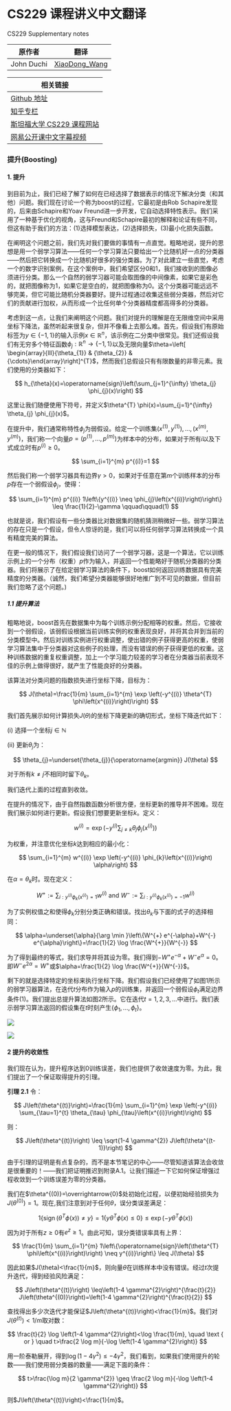 # CS229 课程讲义中文翻译
CS229 Supplementary notes

|原作者|翻译|
|---|---|
|John Duchi|[XiaoDong_Wang](https://github.com/Dongzhixiao) |


|相关链接|
|---|
|[Github 地址](https://github。com/Kivy-CN/Stanford-CS-229-CN)|
|[知乎专栏](https://zhuanlan。zhihu。com/MachineLearn)|
|[斯坦福大学 CS229 课程网站](http://cs229。stanford。edu/)|
|[网易公开课中文字幕视频](http://open。163。com/movie/2008/1/M/C/M6SGF6VB4_M6SGHFBMC。html)|


### 提升(Boosting)

#### 1. 提升

到目前为止，我们已经了解了如何在已经选择了数据表示的情况下解决分类（和其他）问题。我们现在讨论一个称为boost的过程，它最初是由Rob Schapire发现的，后来由Schapire和Yoav Freund进一步开发，它自动选择特性表示。我们采用了一种基于优化的视角，这与Freund和Schapire最初的解释和论证有些不同，但这有助于我们的方法：$(1)$选择模型表达，$(2)$选择损失，$(3)$最小化损失函数。

在阐明这个问题之前，我们先对我们要做的事情有一点直觉。粗略地说，提升的思想是用一个弱学习算法——任何一个学习算法只要给出一个比随机好一点的分类器——然后把它转换成一个比随机好很多的强分类器。为了对此建立一些直觉，考虑一个的数字识别案例，在这个案例中，我们希望区分$0$和$1$，我们接收到的图像必须进行分类。那么一个自然的弱学习器可能会取图像的中间像素，如果它是彩色的，就把图像称为$1$，如果它是空白的，就把图像称为$0$。这个分类器可能远远不够完美，但它可能比随机分类器要好。提升过程通过收集这些弱分类器，然后对它们的贡献进行加权，从而形成一个比任何单个分类器精度都高得多的分类器。

考虑到这一点，让我们来阐明这个问题。我们对提升的理解是在无限维空间中采用坐标下降法，虽然听起来很复杂，但并不像看上去那么难。首先，假设我们有原始标签为$y \in\{-1,1\}$的输入示例$x \in \mathbb{R}^{n}$，该示例在二分类中很常见。我们还假设我们有无穷多个特征函数$\phi_{j} : \mathbb{R}^{n} \rightarrow\{-1,1\}$以及无限向量$\theta=\left[ \begin{array}{lll}{\theta_{1}} & {\theta_{2}} & {\cdots}\end{array}\right]^{T}$，然而我们总假设只有有限数量的非零元素。我们使用的分类器如下：

$$
h_{\theta}(x)=\operatorname{sign}\left(\sum_{j=1}^{\infty} \theta_{j} \phi_{j}(x)\right)
$$

这里让我们随便使用下符号，并定义$\theta^{T} \phi(x)=\sum_{j=1}^{\infty} \theta_{j} \phi_{j}(x)$。

在提升中，我们通常称特性$\phi_{j}$为弱假设。给定一个训练集$\left(x^{(1)}, y^{(1)}\right), \ldots,\left(x^{(m)}, y^{(m)}\right)$，我们称一个向量$p=\left(p^{(1)}, \ldots, p^{(m)}\right)$为样本中的分布，如果对于所有$i$以及下式成立时有$p^{(i)} \geq 0$。

$$
\sum_{i=1}^{m} p^{(i)}=1
$$

然后我们称一个弱学习器具有边界$\gamma>0$，如果对于任意在第$m$个训练样本的分布$p$存在一个弱假设$\phi_j$，使得：

$$
\sum_{i=1}^{m} p^{(i)} 1\left\{y^{(i)} \neq \phi_{j}\left(x^{(i)}\right)\right\} \leq \frac{1}{2}-\gamma \qquad\qquad(1)
$$

也就是说，我们假设有一些分类器比对数据集的随机猜测稍微好一些。弱学习算法的存在只是一个假设，但令人惊讶的是，我们可以将任何弱学习算法转换成一个具有精度完美的算法。

在更一般的情况下，我们假设我们访问了一个弱学习器，这是一个算法，它以训练示例上的一个分布（权重）$p$作为输入，并返回一个性能略好于随机分类器的分类器。我们将展示了在给定弱学习算法的条件下，boost如何返回训练数据具有完美精度的分类器。（诚然，我们希望分类器能够很好地推广到不可见的数据，但目前我们忽略了这个问题。)

##### 1.1 提升算法

粗略地说，boost首先在数据集中为每个训练示例分配相等的权重。然后，它接收到一个弱假设，该弱假设根据当前训练实例的权重表现良好，并将其合并到当前的分类模型中。然后对训练实例进行权重调整，使出错的例子获得更高的权重，使弱学习算法集中于分类器对这些例子的处理，而没有错误的例子获得更低的权重。这种训练数据的重复权重调整，加上一个学习能力较差的学习者在分类器当前表现不佳的示例上做得很好，就产生了性能良好的分类器。

该算法对分类问题的指数损失进行坐标下降，目标为：

$$
J(\theta)=\frac{1}{m} \sum_{i=1}^{m} \exp \left(-y^{(i)} \theta^{T} \phi\left(x^{(i)}\right)\right)
$$

我们首先展示如何计算损失$J(\theta)$的坐标下降更新的确切形式，坐标下降迭代如下：

(i) 选择一个坐标$j \in \mathbb{N}$

(ii) 更新$\theta_j$为：

$$
\theta_{j}=\underset{\theta_{j}}{\operatorname{argmin}} J(\theta)
$$

对于所有$k\neq j$不相同时留下$\theta_k$。

我们迭代上面的过程直到收敛。

在提升的情况下，由于自然指数函数分析很方便，坐标更新的推导并不困难。现在我们展示如何进行更新。假设我们想要更新坐标$k$。定义：

$$
w^{(i)}=\exp \left(-y^{(i)} \sum_{j \neq k} \theta_{j} \phi_{j}\left(x^{(i)}\right)\right)
$$

为权重，并注意优化坐标$k$达到相应的最小化：

$$
\sum_{i=1}^{m} w^{(i)} \exp \left(-y^{(i)} \phi_{k}\left(x^{(i)}\right) \alpha\right)
$$

在$\alpha=\theta_k$时。现在定义：

$$
W^{+} :=\sum_{i : y^{(i)} \phi_{k}\left(x^{(i)}\right)=1} w^{(i)} \text { and } W^{-} :=\sum_{i : y^{(i)}\phi_{k}\left(x^{(i)}\right)=-1} w^{(i)}
$$

为了实例权值之和使得$\phi_k$分别分类正确和错误。找出$\theta_k$与下面的式子的选择相同：

$$
\alpha=\underset{\alpha}{\arg \min }\left\{W^{+} e^{-\alpha}+W^{-} e^{\alpha}\right\}=\frac{1}{2} \log \frac{W^{+}}{W^{-}}
$$

为了得到最终的等式，我们求导并将其设为零。我们得到$-W^{+} e^{-\alpha}+W^{-} e^{\alpha}=0$。即$W^{-} e^{2 \alpha}=W^{+}$或$\alpha=\frac{1}{2} \log \frac{W^{+}}{W^{-}}$。

剩下的就是选择特定的坐标来执行坐标下降。我们假设我们已经使用了如图$1$所示的弱学习器算法，在迭代$t$分布作为输入$p$的训练集，并返回一个弱假设$\phi_t$满足边界条件$(1)$。我们提出总提升算法如图$2$所示。它在迭代$t=1,2,3, \ldots$中进行。我们表示弱学习算法返回的假设集在$t$时刻产生$\left\{\phi_{1}, \dots, \phi_{t}\right\}$。

![](https://raw.githubusercontent.com/Kivy-CN/Stanford-CS-229-CN/master/img/cs229notebf1.png)

![](https://raw.githubusercontent.com/Kivy-CN/Stanford-CS-229-CN/master/img/cs229notebf1.png)

#### 2 提升的收敛性

我们现在认为，提升程序达到$0$训练误差，我们也提供了收敛速度为零。为此，我们提出了一个保证取得提升的引理。

**引理 2.1** 令：

$$
J\left(\theta^{(t)}\right)=\frac{1}{m} \sum_{i=1}^{m} \exp \left(-y^{(i)} \sum_{\tau=1}^{t} \theta_{\tau} \phi_{\tau}\left(x^{(i)}\right)\right)
$$

则：

$$
J\left(\theta^{(t)}\right) \leq \sqrt{1-4 \gamma^{2}} J\left(\theta^{(t-1)}\right)
$$

由于引理的证明是有点复杂的，而不是本节笔记的中心——尽管知道该算法会收敛是很重要的！——我们把证明推迟到附录A.1。让我们描述一下它如何保证增强过程收敛到一个训练误差为零的分类器。

我们在$\theta^{(0)}=\overrightarrow{0}$处初始化过程，以便初始经验损失为$J\left(\theta^{(0)}\right)=1$。现在,我们注意到对于任何$\theta$，误分类误差满足：

$$
1\left\{\operatorname{sign}\left(\theta^{T} \phi(x)\right) \neq y\right\}=1\left\{y \theta^{T} \phi(x) \leq 0\right\} \leq \exp \left(-y \theta^{T} \phi(x)\right)
$$

因为对于所有$z\ge 0$有$e^z\ge 1$。由此可知，误分类错误率具有上界：

$$
\frac{1}{m} \sum_{i=1}^{m} 1\left\{\operatorname{sign}\left(\theta^{T} \phi\left(x^{(i)}\right)\right) \neq y^{(i)}\right\} \leq J(\theta)
$$

因此如果$J(\theta)<\frac{1}{m}$，则向量$\theta$在训练样本中没有错误。经过$t$次提升迭代，得到经验风险满足：

$$
J\left(\theta^{(t)}\right) \leq\left(1-4 \gamma^{2}\right)^{\frac{t}{2}} J\left(\theta^{(0)}\right)=\left(1-4 \gamma^{2}\right)^{\frac{t}{2}}
$$

查找得出多少次迭代才能保证$J\left(\theta^{(t)}\right)<\frac{1}{m}$。我们对$J\left(\theta^{(t)}\right)<1 / m$取对数：

$$
\frac{t}{2} \log \left(1-4 \gamma^{2}\right)<\log \frac{1}{m}, \quad \text { or } \quad t>\frac{2 \log m}{-\log \left(1-4 \gamma^{2}\right)}
$$

用一阶泰勒展开，得到$\log \left(1-4 \gamma^{2}\right) \leq-4 \gamma^{2}$，我们看到，如果我们使用提升的轮数——我们使用弱分类器的数量——满足下面的条件：

$$
t>\frac{\log m}{2 \gamma^{2}} \geq \frac{2 \log m}{-\log \left(1-4 \gamma^{2}\right)}
$$

则$J\left(\theta^{(t)}\right)<\frac{1}{m}$。